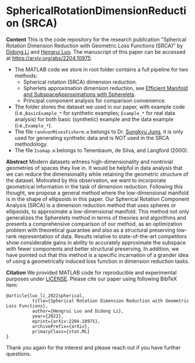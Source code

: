 


# SphericalRotationDimensionReduction (SRCA)

**Content**
This is the code repository for the research publication "Spherical Rotation Dimension Reduction with Geometric Loss Functions (SRCA)" by [Didong Li]() and [Hengrui Luo](https://hrluo.github.io/SphericalRotationDimensionReduction). 
The manuscript of this paper can be accessed at https://arxiv.org/abs/2204.10975. 

 - The MATLAB code we store in root folder contains a full pipeline for two methods:
 	- Spherical rotation (SRCA) dimension reduction.
	- Spherlets approximation dimension reduction, see [Efficient Manifold and SubspaceApproximations with Spherelets](https://arxiv.org/abs/1706.08263). 
	- Principal component analysis for comparison convenience. 
 - The folder stores the dataset we used in our paper, with example code (i.e.,`BasicExample_*` for synthetic examples; `Example_*` for real data analysis) for both basic (synthetic) example and the data example (i.e.,`Example_*`). 
 - The file `randvonMisesFisherm.m` belongs to Dr. [Sungkyu Jung](https://www.stat.pitt.edu/sungkyu/oldSoftwarePage.html), it is only used for generating synthetic data and is *NOT* used in the SRCA methodology. 
 - The file `Isomap.m` belongs to Tenenbaum, de Silva, and Langford (2000). 

**Abstract**
Modern datasets witness high-dimensionality and nontrivial geometries of spaces they live in. It would be helpful in data analysis that we can reduce the dimensionality while retaining the geometric structure of the dataset. 
Motivated by this observation, 
we want to incorporate geometrical information in the task of dimension reduction. Following this thought, we propose a general method where the low-dimensional manifold is in the shape of ellipsoids in this paper. Our Spherical Rotation Component Analysis (SRCA) is a dimension reduction method that uses spheres or ellipsoids, to approximate a low-dimensional manifold. This method not only generalizes the Spherelets method in terms of theories and algorithms and presents a comprehensive comparison of our method, as an optimization problem with theoretical guarantee and also as a structural preserving low-rank representation of data. Results relative to state-of-the-art competitors show considerable gains in ability to accurately approximate the subspace with fewer components and better structural preserving. In addition, we have pointed out that this method is a specific incarnation of a grander idea of using a geometrically induced loss function in dimension reduction tasks.

**Citation**
We provided MATLAB code for reproducible and experimental purposes under [LICENSE](https://github.com/hrluo/SphericalRotationDimensionReduction).
Please cite our paper using following BibTeX item:

    @article{luo_li_2022spherical,
	          title={Spherical Rotation Dimension Reduction with Geometric Loss Functions}, 
	          author={Hengrui Luo and Didong Li},
	          year={2022},
	          eprint={arXiv:2204.10975},
	          archivePrefix={arXiv},
	          primaryClass={stat.ML}
    }

Thank you again for the interest and please reach out if you have further questions.
